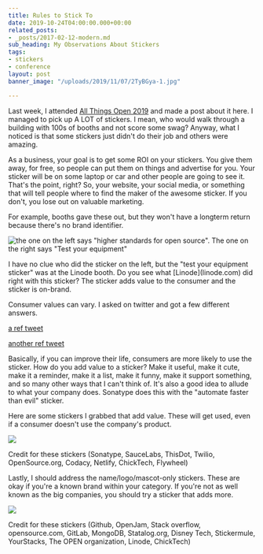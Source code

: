 ```yaml
---
title: Rules to Stick To
date: 2019-10-24T04:00:00.000+00:00
related_posts:
- _posts/2017-02-12-modern.md
sub_heading: My Observations About Stickers
tags:
- stickers
- conference
layout: post
banner_image: "/uploads/2019/11/07/2TyBGya-1.jpg"

---
```

Last week, I attended [All Things Open 2019](allthingsopen.org "All Things Open Homepage") and made a post about it here. I managed to pick up A LOT of stickers. I mean, who would walk through a building with 100s of booths and not score some swag? Anyway, what I noticed is that some stickers just didn't do their job and others were amazing.

As a business, your goal is to get some ROI on your stickers. You give them away, for free, so people can put them on things and advertise for you. Your sticker will be on some laptop or car and other people are going to see it. That's the point, right? So, your website, your social media, or something that will tell people where to find the maker of the awesome sticker. If you don't, you lose out on valuable marketing.

For example, booths gave these out, but they won't have a longterm return because there's no brand identifier.

![the one on the left says "higher standards for open source". The one on the right says "Test your equipment"](https://imgur.com/2TyBGya.jpg "two stickers")

I have no clue who did the sticker on the left, but the "test your equipment sticker" was at the Linode booth. Do you see what \[Linode\](linode.com) did right with this sticker? The sticker adds value to the consumer and the sticker is on-brand.

Consumer values can vary. I asked on twitter and got a few different answers.

[a ref tweet](https://twitter.com/i/web/status/1185294990056009729 "reference tweet")

[another ref tweet](https://twitter.com/i/web/status/1185295241018040320 "reference tweet")

Basically, if you can improve their life, consumers are more likely to use the sticker. How do you add value to a sticker? Make it useful, make it cute, make it a reminder, make it a list, make it funny, make it support something, and so many other ways that I can't think of. It's also a good idea to allude to what your company does. Sonatype does this with the "automate faster than evil" sticker.

Here are some stickers I grabbed that add value. These will get used, even if a consumer doesn't use the company's product.

![](https://imgur.com/KEEDmFE.jpg)

Credit for these stickers (Sonatype, SauceLabs, ThisDot, Twilio, OpenSource.org, Codacy, Netlify, ChickTech, Flywheel)

Lastly, I should address the name/logo/mascot-only stickers. These are okay if you're a known brand within your category. If you're not as well known as the big companies, you should try a sticker that adds more.

![](https://imgur.com/5IrfuRa.jpg)

Credit for these stickers (Github, OpenJam, Stack overflow, opensource.com, GitLab, MongoDB, Statalog.org, Disney Tech, Stickermule, YourStacks, The OPEN organization, Linode, ChickTech)
